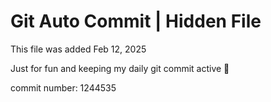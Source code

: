 # Git Auto Commit | Hidden File

This file was added Feb 12, 2025

Just for fun and keeping my daily git commit active 🤪

commit number: 1244535
